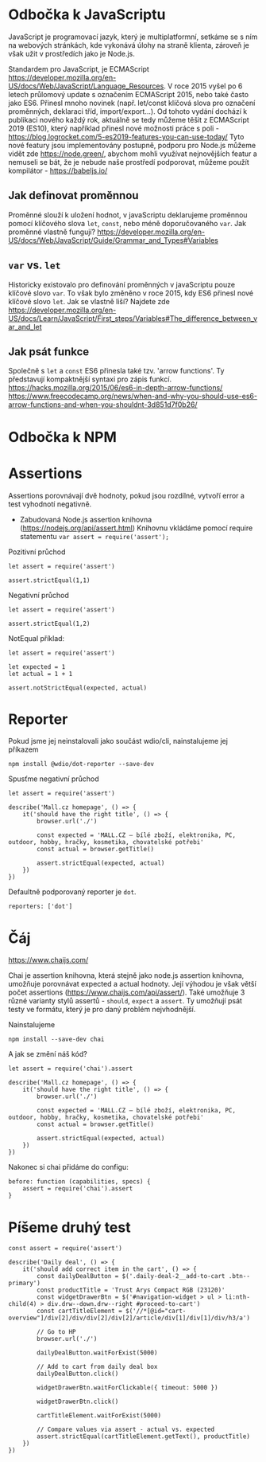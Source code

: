 # Odbočka k JavaScriptu

JavaScript je programovací jazyk, který je multiplatformní, setkáme se s ním na webových stránkách, kde vykonává úlohy na straně klienta, zároveň je však užit v prostředích jako je Node.js.

Standardem pro JavaScript, je ECMAScript https://developer.mozilla.org/en-US/docs/Web/JavaScript/Language_Resources. V roce 2015 vyšel po 6 letech průlomový update s označením ECMAScript 2015, nebo také často jako ES6. Přinesl mnoho novinek (např. let/const klíčová slova pro označení proměnných, deklaraci tříd, import/export...). Od tohoto vydání dochází k publikaci nového každý rok, aktuálně se tedy můžeme těšit z ECMAScript 2019 (ES10), který například přinesl nové možnosti práce s poli - https://blog.logrocket.com/5-es2019-features-you-can-use-today/
Tyto nové featury jsou implementovány postupně, podporu pro Node.js můžeme vidět zde https://node.green/, abychom mohli využívat nejnovějších featur a nemuseli se bát, že je nebude naše prostředí podporovat, můžeme použít kompilátor - https://babeljs.io/

## Jak definovat proměnnou

Proměnné slouží k uložení hodnot, v javaScriptu deklarujeme proměnnou pomocí klíčového slova `let`, `const`, nebo méně doporučovaného `var`.
Jak proměnné vlastně fungují? https://developer.mozilla.org/en-US/docs/Web/JavaScript/Guide/Grammar_and_Types#Variables

## `var` vs. `let`

Historicky existovalo pro definování proměnných v javaScriptu pouze klíčové slovo `var`. To však bylo změněno v roce 2015, kdy ES6 přinesl nové klíčové slovo `let`.
Jak se vlastně liší? Najdete zde https://developer.mozilla.org/en-US/docs/Learn/JavaScript/First_steps/Variables#The_difference_between_var_and_let

## Jak psát funkce

Společně s `let` a `const` ES6 přinesla také tzv. 'arrow functions'. Ty představují kompaktnější syntaxi pro zápis funkcí.
https://hacks.mozilla.org/2015/06/es6-in-depth-arrow-functions/
https://www.freecodecamp.org/news/when-and-why-you-should-use-es6-arrow-functions-and-when-you-shouldnt-3d851d7f0b26/

# Odbočka k NPM


# Assertions

Assertions porovnávají dvě hodnoty, pokud jsou rozdílné, vytvoří error a test vyhodnotí negativně.

* Zabudovaná Node.js assertion knihovna (https://nodejs.org/api/assert.html)
Knihovnu vkládáme pomocí require statementu `var assert = require('assert');`

Pozitivní průchod
```
let assert = require('assert')

assert.strictEqual(1,1)
```

Negativní průchod
```
let assert = require('assert')

assert.strictEqual(1,2)
```

NotEqual příklad:
```
let assert = require('assert')

let expected = 1
let actual = 1 + 1

assert.notStrictEqual(expected, actual)
```

# Reporter

Pokud jsme jej neinstalovali jako součást wdio/cli, nainstalujeme jej příkazem

`npm install @wdio/dot-reporter --save-dev`

Spusťme negativní průchod
```
let assert = require('assert')

describe('Mall.cz homepage', () => {
    it('should have the right title', () => {
        browser.url('./')

        const expected = 'MALL.CZ – bílé zboží, elektronika, PC, outdoor, hobby, hračky, kosmetika, chovatelské potřebi'
        const actual = browser.getTitle()

        assert.strictEqual(expected, actual)
    })
})
```


Defaultně podporovaný reporter je `dot`.
```
reporters: ['dot']
```

# Čáj

https://www.chaijs.com/

Chai je assertion knihovna, která stejně jako node.js assertion knihovna, umožňuje porovnávat expected a actual hodnoty. Její výhodou je však větší počet assertions (https://www.chaijs.com/api/assert/). Také umožňuje 3 různé varianty stylů assertů - `should`, `expect` a `assert`. Ty umožňují psát testy ve formátu, který je pro daný problém nejvhodnější.

Nainstalujeme

`npm install --save-dev chai`

A jak se změní náš kód?
```
let assert = require('chai').assert

describe('Mall.cz homepage', () => {
    it('should have the right title', () => {
        browser.url('./')

        const expected = 'MALL.CZ – bílé zboží, elektronika, PC, outdoor, hobby, hračky, kosmetika, chovatelské potřebi'
        const actual = browser.getTitle()

        assert.strictEqual(expected, actual)
    })
})
```

Nakonec si chai přidáme do configu:
```
before: function (capabilities, specs) {
    assert = require('chai').assert
}
```

# Píšeme druhý test

```
const assert = require('assert')

describe('Daily deal', () => {
    it('should add correct item in the cart', () => {
    	const dailyDealButton = $('.daily-deal-2__add-to-cart .btn--primary')
        const productTitle = 'Trust Arys Compact RGB (23120)'
        const widgetDrawerBtn = $('#navigation-widget > ul > li:nth-child(4) > div.drw--down.drw--right #proceed-to-cart')
        const cartTitleElement = $('//*[@id="cart-overview"]/div[2]/div/div[2]/div[2]/article/div[1]/div[1]/div/h3/a')

    	// Go to HP
        browser.url('./')

        dailyDealButton.waitForExist(5000)

        // Add to cart from daily deal box
        dailyDealButton.click()

        widgetDrawerBtn.waitForClickable({ timeout: 5000 })

        widgetDrawerBtn.click()

        cartTitleElement.waitForExist(5000)

        // Compare values via assert - actual vs. expected
        assert.strictEqual(cartTitleElement.getText(), productTitle)
    })
})
```
